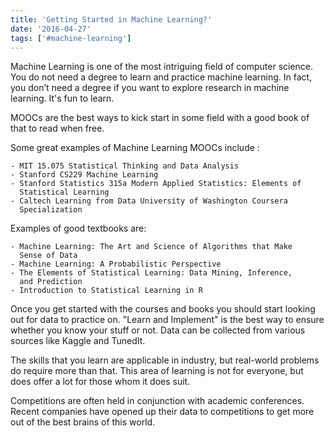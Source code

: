 ```yaml
---
title: 'Getting Started in Machine Learning?'
date: '2016-04-27'
tags: ['#machine-learning']
---
```


Machine Learning is one of the most intriguing field of computer science. You do not need a degree to learn and practice machine learning. In fact, you don’t need a degree if you want to explore research in machine learning. It's fun to learn.

MOOCs are the best ways to kick start in some field with a good book of that to read when free.

Some great examples of Machine Learning MOOCs include :

    - MIT 15.075 Statistical Thinking and Data Analysis
    - Stanford CS229 Machine Learning
    - Stanford Statistics 315a Modern Applied Statistics: Elements of 
      Statistical Learning
    - Caltech Learning from Data University of Washington Coursera
      Specialization

Examples of good textbooks are:

    - Machine Learning: The Art and Science of Algorithms that Make
      Sense of Data
    - Machine Learning: A Probabilistic Perspective
    - The Elements of Statistical Learning: Data Mining, Inference,
      and Prediction
    - Introduction to Statistical Learning in R
 
Once you get started with the courses and books you should start looking out for data to practice on. "Learn and Implement" is the best way to ensure whether you know your stuff or not.
Data can be collected from various sources like Kaggle and TunedIt.

The skills that you learn are applicable in industry, but real-world problems do require more than that. This area of learning is not for everyone, but does offer a lot for those whom it does suit.

Competitions are often held in conjunction with academic conferences. Recent companies have opened up their data to competitions to get more out of the best brains of this world.